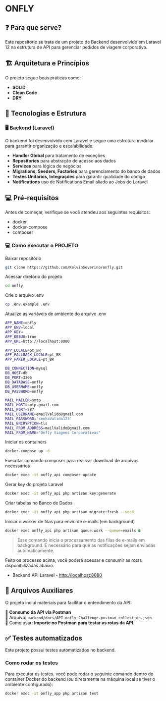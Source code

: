# ONFLY

## ❓ Para que serve?
Este repositorio se trata de um projeto de Backend desenvolvido em Laravel 12 na estrutura de API para gerenciar pedidos de viagem corporativa.

## 🏗️ Arquitetura e Princípios
O projeto segue boas práticas como:
- **SOLID**
- **Clean Code**
- **DRY**

## 🔧 Tecnologias e Estrutura

### 🖥️ Backend (Laravel)
O backend foi desenvolvido com Laravel e segue uma estrutura modular para garantir organização e escalabilidade:
- **Handler Global** para tratamento de exceções
- **Repositories** para abstração de acesso aos dados
- **Services** para lógica de negócios
- **Migrations, Seeders, Factories** para gerenciamento do banco de dados
- **Testes Unitários, Integrações** para garantir qualidade do código
- **Notifications** uso de Notifications Email aliado ao Jobs do Laravel

## 💻 Pré-requisitos
Antes de começar, verifique se você atendeu aos seguintes requisitos:
* docker
* docker-compose
* composer

### 💻 Como executar o PROJETO

Baixar repositório
```sh
git clone https://github.com/KelvinSeverino/onfly.git
```

Acessar diretório do projeto
```sh
cd onfly
```

Crie o arquivo .env
```sh
cp .env.example .env
```

Atualize as variáveis de ambiente do arquivo .env
```sh
APP_NAME=onfly
APP_ENV=local
APP_KEY=
APP_DEBUG=true
APP_URL=http://localhost:8080

APP_LOCALE=pt_BR
APP_FALLBACK_LOCALE=pt_BR
APP_FAKER_LOCALE=pt_BR

DB_CONNECTION=mysql
DB_HOST=db
DB_PORT=3306
DB_DATABASE=onfly
DB_USERNAME=onfly
DB_PASSWORD=onfly

MAIL_MAILER=smtp
MAIL_HOST=smtp.gmail.com
MAIL_PORT=587
MAIL_USERNAME=emailValido@gmail.com
MAIL_PASSWORD='senhaValida123'
MAIL_ENCRYPTION=tls
MAIL_FROM_ADDRESS=mailValido@gmail.com
MAIL_FROM_NAME="Onfly Viagens Corporativas"
```

Iniciar os containers
```sh
docker-compose up -d
```

Executar comando composer para realizar download de arquivos necessários
```sh
docker exec -it onfly_api composer update
```

Gerar key do projeto Laravel
```sh
docker exec -it onfly_api php artisan key:generate
```

Criar tabelas no Banco de Dados
```sh
docker exec -it onfly_api php artisan migrate:fresh --seed
```

Iniciar o worker de filas para envio de e-mails (em background)
```sh
docker exec onfly_api php artisan queue:work --queue=emails &
```

> Esse comando inicia o processamento das filas de e-mails em background. É necessário para que as notificações sejam enviadas automaticamente.

Feito os processo acima, você poderá acessar e consumir as rotas disponibilizadas abaixo.

* Backend API Laravel - [http://localhost:8080](http://localhost:8080)

## 📂 Arquivos Auxiliares
O projeto inclui materiais para facilitar o entendimento da API:

📌 **Consumo da API via Postman**  
📜 Arquivo: `backend/docs/API-onfly_Challenge.postman_collection.json`  
📜 Como usar: **Importe no Postman para testar as rotas da API.**

## ✅ Testes automatizados
Este projeto possui testes automatizados no backend.

### Como rodar os testes
Para executar os testes, você pode rodar o seguinte comando dentro do container Docker do backend (ou diretamente na máquina local se tiver o ambiente configurado):

```sh
docker exec -it onfly_app php artisan test
```